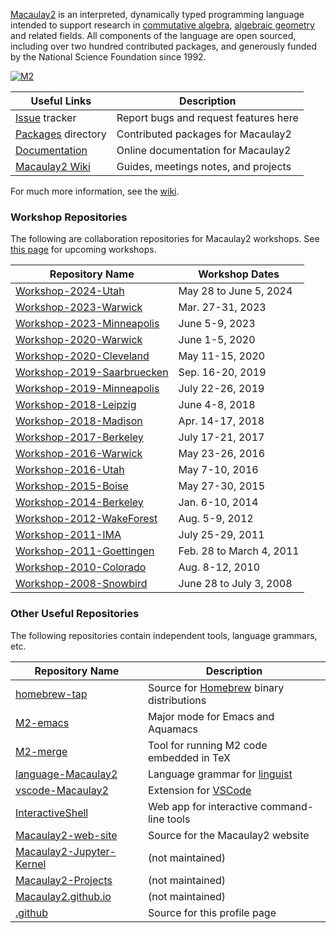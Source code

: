 [Macaulay2] is an interpreted, dynamically typed programming language intended to support research in [commutative algebra](http://en.wikipedia.org/wiki/Commutative_algebra), [algebraic geometry](http://en.wikipedia.org/wiki/Algebraic_geometry) and related fields. All components of the language are open sourced, including over two hundred contributed packages, and generously funded by the National Science Foundation since 1992.

[![M2](https://github-readme-stats.vercel.app/api/pin/?username=Macaulay2&repo=M2)](https://github.com/Macaulay2/M2)

| Useful Links         | Description                           |
|----------------------|---------------------------------------|
| [Issue] tracker      | Report bugs and request features here |
| [Packages] directory | Contributed packages for Macaulay2    |
| [Documentation]      | Online documentation for Macaulay2    |
| [Macaulay2 Wiki]     | Guides, meetings notes, and projects  |

[Issue]: https://github.com/Macaulay2/M2/issues
[Packages]: https://github.com/Macaulay2/M2/tree/development/M2/Macaulay2/packages
[Documentation]: https://macaulay2.com/doc/Macaulay2/share/doc/Macaulay2/Macaulay2Doc/html/
[Macaulay2 Wiki]: https://github.com/Macaulay2/M2/wiki

For much more information, see the [wiki](https://github.com/Macaulay2/M2/wiki).

### Workshop Repositories

The following are collaboration repositories for Macaulay2 workshops.
See [this page](https://macaulay2.com/Events/) for upcoming workshops.

| Repository Name              | Workshop Dates           |
|------------------------------|--------------------------|
| [Workshop-2024-Utah]         | May  28 to June 5, 2024  |
| [Workshop-2023-Warwick]      | Mar. 27-31, 2023         |
| [Workshop-2023-Minneapolis]  | June  5-9, 2023          |
| [Workshop-2020-Warwick]      | June  1-5, 2020          |
| [Workshop-2020-Cleveland]    | May  11-15, 2020         |
| [Workshop-2019-Saarbruecken] | Sep. 16-20, 2019         |
| [Workshop-2019-Minneapolis]  | July 22-26, 2019         |
| [Workshop-2018-Leipzig]      | June  4-8, 2018          |
| [Workshop-2018-Madison]      | Apr. 14-17, 2018         |
| [Workshop-2017-Berkeley]     | July 17-21, 2017         |
| [Workshop-2016-Warwick]      | May  23-26, 2016         |
| [Workshop-2016-Utah]         | May   7-10, 2016         |
| [Workshop-2015-Boise]        | May  27-30, 2015         |
| [Workshop-2014-Berkeley]     | Jan.  6-10, 2014         |
| [Workshop-2012-WakeForest]   | Aug.  5-9, 2012          |
| [Workshop-2011-IMA]          | July 25-29, 2011         |
| [Workshop-2011-Goettingen]   | Feb. 28 to March 4, 2011 |
| [Workshop-2010-Colorado]     | Aug.  8-12, 2010         |
| [Workshop-2008-Snowbird]     | June 28 to July 3, 2008  |

### Other Useful Repositories

The following repositories contain independent tools, language grammars, etc.

| Repository Name            | Description                                |
|----------------------------|--------------------------------------------|
| [homebrew-tap]             | Source for [Homebrew] binary distributions |
| [M2-emacs]                 | Major mode for Emacs and Aquamacs          |
| [M2-merge]                 | Tool for running M2 code embedded in TeX   |
| [language-Macaulay2]       | Language grammar for [linguist]            |
| [vscode-Macaulay2]         | Extension for [VSCode]                     |
| [InteractiveShell]         | Web app for interactive command-line tools |
| [Macaulay2-web-site]       | Source for the Macaulay2 website           |
| [Macaulay2-Jupyter-Kernel] | (not maintained)                           |
| [Macaulay2-Projects]       | (not maintained)                           |
| [Macaulay2.github.io]      | (not maintained)                           |
| [.github]                  | Source for this profile page               |

[Workshop-2024-Utah]: https://github.com/Macaulay2/Workshop-2024-Utah
[Workshop-2023-Warwick]: https://github.com/Macaulay2/Workshop-2023-Warwick
[Workshop-2023-Minneapolis]: https://github.com/Macaulay2/Workshop-2023-Minneapolis
[Workshop-2020-Warwick]: https://github.com/Macaulay2/Workshop-2020-Warwick
[Workshop-2020-Cleveland]: https://github.com/Macaulay2/Workshop-2020-Cleveland
[Workshop-2019-Saarbruecken]: https://github.com/Macaulay2/Workshop-2019-Saarbruecken
[Workshop-2019-Minneapolis]: https://github.com/Macaulay2/Workshop-2019-Minneapolis
[Workshop-2018-Leipzig]: https://github.com/Macaulay2/Workshop-2018-Leipzig
[Workshop-2018-Madison]: https://github.com/Macaulay2/Workshop-2018-Madison
[Workshop-2017-Berkeley]: https://github.com/Macaulay2/Workshop-2017-Berkeley
[Workshop-2016-Warwick]: https://github.com/Macaulay2/Workshop-2016-Warwick
[Workshop-2016-Utah]: https://github.com/Macaulay2/Workshop-2016-Utah
[Workshop-2015-Boise]: https://github.com/Macaulay2/Workshop-2015-Boise
[Workshop-2014-Berkeley]: https://github.com/Macaulay2/Workshop-2014-Berkeley
[Workshop-2012-WakeForest]: https://github.com/Macaulay2/Workshop-2012-WakeForest
[Workshop-2011-IMA]: https://github.com/Macaulay2/Workshop-2011-IMA
[Workshop-2011-Goettingen]: https://github.com/Macaulay2/Workshop-2011-Goettingen
[Workshop-2010-Colorado]: https://github.com/Macaulay2/Workshop-2010-Colorado
[Workshop-2008-Snowbird]: https://github.com/Macaulay2/Workshop-2008-Snowbird

[homebrew-tap]: https://github.com/Macaulay2/homebrew-tap
[M2-emacs]: https://github.com/Macaulay2/M2-emacs
[M2-merge]: https://github.com/Macaulay2/M2-merge
[language-Macaulay2]: https://github.com/Macaulay2/language-Macaulay2
[vscode-Macaulay2]: https://github.com/Macaulay2/vscode-Macaulay2
[InteractiveShell]: https://github.com/Macaulay2/InteractiveShell
[Macaulay2-Jupyter-Kernel]: https://github.com/Macaulay2/Macaulay2-Jupyter-Kernel
[Macaulay2-Projects]: https://github.com/Macaulay2/Macaulay2-Projects
[Macaulay2-web-site]: https://github.com/Macaulay2/Macaulay2-web-site
[Macaulay2.github.io]: https://github.com/Macaulay2/Macaulay2.github.io
[.github]: https://github.com/Macaulay2/.github

[Macaulay2]: https://macaulay2.com
[Homebrew]: https://brew.sh/
[linguist]: https://github.com/github-linguist/linguist
[VSCode]: https://code.visualstudio.com/
